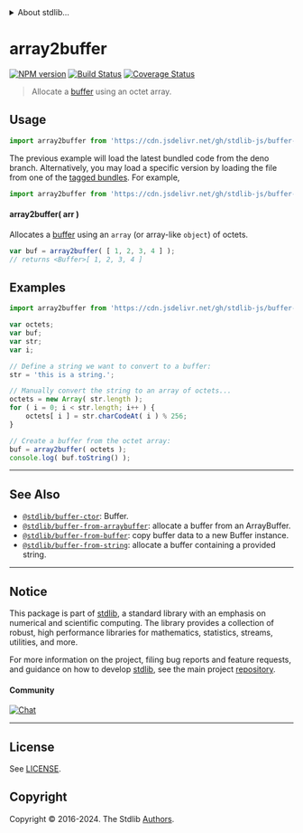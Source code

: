 <!--

@license Apache-2.0

Copyright (c) 2018 The Stdlib Authors.

Licensed under the Apache License, Version 2.0 (the "License");
you may not use this file except in compliance with the License.
You may obtain a copy of the License at

   http://www.apache.org/licenses/LICENSE-2.0

Unless required by applicable law or agreed to in writing, software
distributed under the License is distributed on an "AS IS" BASIS,
WITHOUT WARRANTIES OR CONDITIONS OF ANY KIND, either express or implied.
See the License for the specific language governing permissions and
limitations under the License.

-->


<details>
  <summary>
    About stdlib...
  </summary>
  <p>We believe in a future in which the web is a preferred environment for numerical computation. To help realize this future, we've built stdlib. stdlib is a standard library, with an emphasis on numerical and scientific computation, written in JavaScript (and C) for execution in browsers and in Node.js.</p>
  <p>The library is fully decomposable, being architected in such a way that you can swap out and mix and match APIs and functionality to cater to your exact preferences and use cases.</p>
  <p>When you use stdlib, you can be absolutely certain that you are using the most thorough, rigorous, well-written, studied, documented, tested, measured, and high-quality code out there.</p>
  <p>To join us in bringing numerical computing to the web, get started by checking us out on <a href="https://github.com/stdlib-js/stdlib">GitHub</a>, and please consider <a href="https://opencollective.com/stdlib">financially supporting stdlib</a>. We greatly appreciate your continued support!</p>
</details>

# array2buffer

[![NPM version][npm-image]][npm-url] [![Build Status][test-image]][test-url] [![Coverage Status][coverage-image]][coverage-url] <!-- [![dependencies][dependencies-image]][dependencies-url] -->

> Allocate a [buffer][@stdlib/buffer/ctor] using an octet array.

<!-- Section to include introductory text. Make sure to keep an empty line after the intro `section` element and another before the `/section` close. -->

<section class="intro">

</section>

<!-- /.intro -->

<!-- Package usage documentation. -->



<section class="usage">

## Usage

```javascript
import array2buffer from 'https://cdn.jsdelivr.net/gh/stdlib-js/buffer-from-array@deno/mod.js';
```
The previous example will load the latest bundled code from the deno branch. Alternatively, you may load a specific version by loading the file from one of the [tagged bundles](https://github.com/stdlib-js/buffer-from-array/tags). For example,

```javascript
import array2buffer from 'https://cdn.jsdelivr.net/gh/stdlib-js/buffer-from-array@v0.2.0-deno/mod.js';
```

#### array2buffer( arr )

Allocates a [buffer][@stdlib/buffer/ctor] using an `array` (or array-like `object`) of octets.

```javascript
var buf = array2buffer( [ 1, 2, 3, 4 ] );
// returns <Buffer>[ 1, 2, 3, 4 ]
```

</section>

<!-- /.usage -->

<!-- Package usage notes. Make sure to keep an empty line after the `section` element and another before the `/section` close. -->

<section class="notes">

</section>

<!-- /.notes -->

<!-- Package usage examples. -->

<section class="examples">

## Examples

<!-- eslint no-undef: "error" -->

```javascript
import array2buffer from 'https://cdn.jsdelivr.net/gh/stdlib-js/buffer-from-array@deno/mod.js';

var octets;
var buf;
var str;
var i;

// Define a string we want to convert to a buffer:
str = 'this is a string.';

// Manually convert the string to an array of octets...
octets = new Array( str.length );
for ( i = 0; i < str.length; i++ ) {
    octets[ i ] = str.charCodeAt( i ) % 256;
}

// Create a buffer from the octet array:
buf = array2buffer( octets );
console.log( buf.toString() );
```

</section>

<!-- /.examples -->

<!-- Section to include cited references. If references are included, add a horizontal rule *before* the section. Make sure to keep an empty line after the `section` element and another before the `/section` close. -->

<section class="references">

</section>

<!-- /.references -->

<!-- Section for related `stdlib` packages. Do not manually edit this section, as it is automatically populated. -->

<section class="related">

* * *

## See Also

-   <span class="package-name">[`@stdlib/buffer-ctor`][@stdlib/buffer/ctor]</span><span class="delimiter">: </span><span class="description">Buffer.</span>
-   <span class="package-name">[`@stdlib/buffer-from-arraybuffer`][@stdlib/buffer/from-arraybuffer]</span><span class="delimiter">: </span><span class="description">allocate a buffer from an ArrayBuffer.</span>
-   <span class="package-name">[`@stdlib/buffer-from-buffer`][@stdlib/buffer/from-buffer]</span><span class="delimiter">: </span><span class="description">copy buffer data to a new Buffer instance.</span>
-   <span class="package-name">[`@stdlib/buffer-from-string`][@stdlib/buffer/from-string]</span><span class="delimiter">: </span><span class="description">allocate a buffer containing a provided string.</span>

</section>

<!-- /.related -->

<!-- Section for all links. Make sure to keep an empty line after the `section` element and another before the `/section` close. -->


<section class="main-repo" >

* * *

## Notice

This package is part of [stdlib][stdlib], a standard library with an emphasis on numerical and scientific computing. The library provides a collection of robust, high performance libraries for mathematics, statistics, streams, utilities, and more.

For more information on the project, filing bug reports and feature requests, and guidance on how to develop [stdlib][stdlib], see the main project [repository][stdlib].

#### Community

[![Chat][chat-image]][chat-url]

---

## License

See [LICENSE][stdlib-license].


## Copyright

Copyright &copy; 2016-2024. The Stdlib [Authors][stdlib-authors].

</section>

<!-- /.stdlib -->

<!-- Section for all links. Make sure to keep an empty line after the `section` element and another before the `/section` close. -->

<section class="links">

[npm-image]: http://img.shields.io/npm/v/@stdlib/buffer-from-array.svg
[npm-url]: https://npmjs.org/package/@stdlib/buffer-from-array

[test-image]: https://github.com/stdlib-js/buffer-from-array/actions/workflows/test.yml/badge.svg?branch=v0.2.0
[test-url]: https://github.com/stdlib-js/buffer-from-array/actions/workflows/test.yml?query=branch:v0.2.0

[coverage-image]: https://img.shields.io/codecov/c/github/stdlib-js/buffer-from-array/main.svg
[coverage-url]: https://codecov.io/github/stdlib-js/buffer-from-array?branch=main

<!--

[dependencies-image]: https://img.shields.io/david/stdlib-js/buffer-from-array.svg
[dependencies-url]: https://david-dm.org/stdlib-js/buffer-from-array/main

-->

[chat-image]: https://img.shields.io/gitter/room/stdlib-js/stdlib.svg
[chat-url]: https://app.gitter.im/#/room/#stdlib-js_stdlib:gitter.im

[stdlib]: https://github.com/stdlib-js/stdlib

[stdlib-authors]: https://github.com/stdlib-js/stdlib/graphs/contributors

[umd]: https://github.com/umdjs/umd
[es-module]: https://developer.mozilla.org/en-US/docs/Web/JavaScript/Guide/Modules

[deno-url]: https://github.com/stdlib-js/buffer-from-array/tree/deno
[deno-readme]: https://github.com/stdlib-js/buffer-from-array/blob/deno/README.md
[umd-url]: https://github.com/stdlib-js/buffer-from-array/tree/umd
[umd-readme]: https://github.com/stdlib-js/buffer-from-array/blob/umd/README.md
[esm-url]: https://github.com/stdlib-js/buffer-from-array/tree/esm
[esm-readme]: https://github.com/stdlib-js/buffer-from-array/blob/esm/README.md
[branches-url]: https://github.com/stdlib-js/buffer-from-array/blob/main/branches.md

[stdlib-license]: https://raw.githubusercontent.com/stdlib-js/buffer-from-array/main/LICENSE

<!-- <related-links> -->

[@stdlib/buffer/ctor]: https://github.com/stdlib-js/buffer-ctor/tree/deno

[@stdlib/buffer/from-arraybuffer]: https://github.com/stdlib-js/buffer-from-arraybuffer/tree/deno

[@stdlib/buffer/from-buffer]: https://github.com/stdlib-js/buffer-from-buffer/tree/deno

[@stdlib/buffer/from-string]: https://github.com/stdlib-js/buffer-from-string/tree/deno

<!-- </related-links> -->

</section>

<!-- /.links -->
